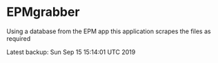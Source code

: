 # EPMgrabber
Using a database from the EPM app this application scrapes the files as required


Latest backup: Sun Sep 15 15:14:01 UTC 2019
